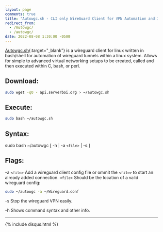 ```yaml
---
layout: page
comments: true
title: "Autowgc.sh - CLI only WireGuard Client for VPN Automation and Integration"
redirect_from:
  - /Autowgc/
  - /autowgc/
date: 2022-08-08 1:30:00 -0500
---
```

[Autowgc.sh](https://github.com/JakeTurner616/autowgc){:target="_blank"} is a wireguard client for linux written in bash/shell for automation of wireguard tunnels within a linux system. Allows for simple to advanced virtual networking setups to be created, called and then executed within C, bash, or perl.
## Download:
```bash
sudo wget -qO - api.serverboi.org > ~/autowgc.sh
```
## Execute:
```bash
sudo bash ~/autowgc.sh
```
## Syntax:
 sudo bash ~/autowgc	  [ 	-h  	| -a `<file>` |  -s  	 ]
## Flags:
 
 -a  `<file>`  Add a wireguard client config file or ommit the `<file>` to start an already added connection. `<file>` Should be the location of a valid wireguard config:
 
 ```bash
sudo ~/autowgc -a ~/Wireguard.conf
```
 
 -s           	Stop the wireguard VPN easily.
 
 -h           	Shows command syntax and other info.
 
---
{% include disqus.html %}
